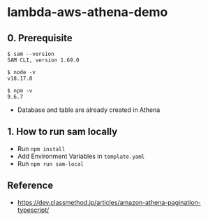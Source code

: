 # lambda-aws-athena-demo

## 0. Prerequisite

```
$ sam --version
SAM CLI, version 1.69.0
```

```
$ node -v
v18.17.0
```

```
$ npm -v
9.6.7
```

- Database and table are already created in Athena

## 1. How to run sam locally

- Run `npm install`
- Add Environment Variables in `template.yaml`
- Run `npm run sam-local`

## Reference
- https://dev.classmethod.jp/articles/amazon-athena-pagination-typescript/